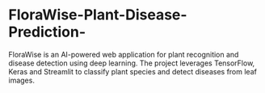 # FloraWise-Plant-Disease-Prediction-
FloraWise is an AI-powered web application for plant recognition and disease detection using deep learning. The project leverages TensorFlow, Keras and Streamlit to classify plant species and detect diseases from leaf images.
